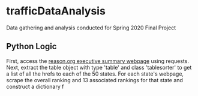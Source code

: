 # trafficDataAnalysis
Data gathering and analysis conducted for Spring 2020 Final Project 

## Python Logic
First, access the [reason.org executive summary webpage](https://reason.org/policy-study/24th-annual-highway-report/24th-annual-highway-report-executive-summary/) using requests. Next, extract the table object with type 'table' and class 'tablesorter' to get a list of all the hrefs to each of the 50 states. For each state's webpage, scrape the overall ranking and 13 associated rankings for that state and construct a dictionary f